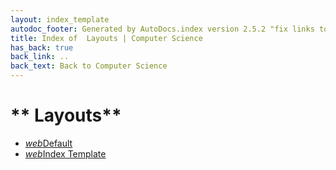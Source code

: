 ```yaml
---
layout: index_template
autodoc_footer: Generated by AutoDocs.index version 2.5.2 "fix links to documents" ⓒ Starwort, 2020
title: Index of  Layouts | Computer Science
has_back: true
back_link: ..
back_text: Back to Computer Science
---
```


# ** Layouts**

- <a href='./default.html'><i title='HTML file' class="material-icons">web</i>Default</a>
- <a href='./index_template.html'><i title='HTML file' class="material-icons">web</i>Index Template</a>
